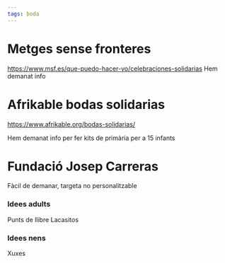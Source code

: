 ```yaml
---
tags: boda
---
```


# Metges sense fronteres
https://www.msf.es/que-puedo-hacer-yo/celebraciones-solidarias
Hem demanat info

# Afrikable bodas solidarias
https://www.afrikable.org/bodas-solidarias/

Hem demanat info per fer kits de primària per a 15 infants

# Fundació Josep Carreras
Fàcil de demanar, targeta no personalitzable

### Idees adults
Punts de llibre
Lacasitos

### Idees nens
Xuxes
